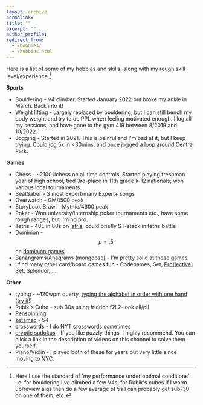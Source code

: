 ```yaml
---
layout: archive
permalink: 
title: ""
excerpt: ""
author_profile:
redirect_from: 
  - /hobbies/
  - /hobbies.html
---
```

<script
  src="https://cdn.mathjax.org/mathjax/latest/MathJax.js?config=TeX-AMS-MML_HTMLorMML"
  type="text/javascript">
</script>
Here is a list of some of my hobbies and skills, along with my rough skill level/experience.[^1]

**Sports**
* Bouldering - V4 climber. Started January 2022 but broke my ankle in March. Back into it!
* Weight lifting - Largely replaced by bouldering, but I can still bench my body weight and try to do PPL when feeling motivated enough. I log all my sessions, and have gone to the gym 419 between 8/2019 and 10/2022.
* Jogging - Started in 2021. This is painful and I'm bad at it, but I keep trying. Could jog 5k in <30mins, and once jogged a loop around Central Park.

**Games**
* Chess - ~2100 lichess on all time controls. Started playing freshman year of high school, tied 3rd-place in 11th grade k-12 nationals; won various local tournaments.
* BeatSaber - S most Expert/many Expert+ songs
* Overwatch - GM/t500 peak
* Storybook Brawl - Mythic/4600 peak
* Poker - Won university/internship poker tournaments etc., have some rough ranges, but I'm no pro.
* Tetris - 40L in 80s on <a href="https://jstris.jezevec10.com/">jstris</a>, could briefly ST-stack in tetris battle
* Dominion - $$\mu=.5$$ on <a href="https://dominion.games/">dominion.games</a>
* Banangrams/Anagrams (mongoose) - I'm pretty solid at these games
* I find many other card/board games fun - Codenames, Set, <a href="https://www.mathcamp.org/2015/proset/">Pro(jective) Set</a>, Splendor, ...

**Other**
* typing - ~120wpm querty, <a href="https://recordsetter.com/world-record/type-the-english-alphabet-using-hand/48182"> typing the alphabet in order with one hand</a> (<a href="https://finger-frenzy.netlify.app/">try it</a>!)
* Rubik's Cube - sub 30s using fridrich f2l 2-look oll/pll
* <a href="https://youtu.be/zHdacfxNtJo?t=30">Penspinning</a>
* <a href="https://arithmetic.zetamac.com/game?key=a7220a92">zetamac</a> - 54
* crosswords - I do NYT crosswords sometimes
* <a href="https://www.youtube.com/watch?v=hAyZ9K2EBF0&ab_channel=CrackingTheCryptic">cryptic sudokus</a> - If you like puzzly things, I highly recommend. You can click a link in the description of videos on this channel to solve them yourself.
* Piano/Violin - I played both of these for years but very little since moving to NYC.

[^1]: Here I use the standard of 'my performance under optimal conditions' i.e. for bouldering I've climbed a few V4s, for Rubik's cubes if I warm up/review algs then do a few average of 5s I can probably get sub-30 on one of them, etc.

